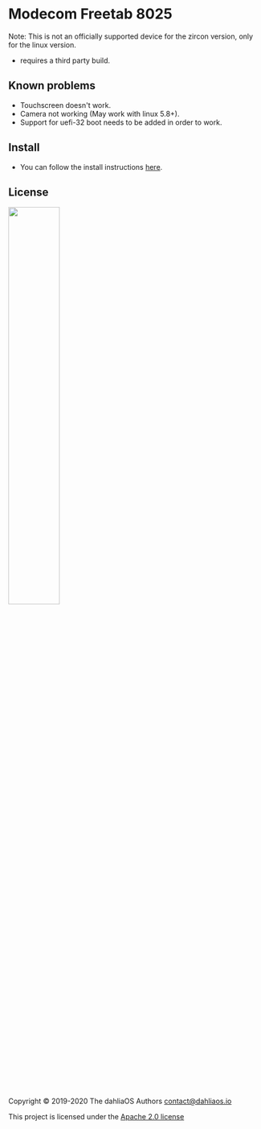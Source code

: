 # Modecom Freetab 8025

Note: This is not an officially supported device for the zircon version, only for the linux version.

- requires a third party build.

## Known problems

- Touchscreen doesn't work.
- Camera not working (May work with linux 5.8+).
- Support for uefi-32 boot needs to be added in order to work. 

## Install

- You can follow the install instructions [here](../../run%20dahliaOS/x86_32-efi.md). 

## License

<p align="left">
  <img width="45%" src="https://github.com/dahlia-os/brand/blob/master/Logo%20SVGs/dahliaOS%20logo%20with%20text%20(drop%20shadow).svg"
</p>

Copyright © 2019-2020 The dahliaOS Authors contact@dahliaos.io

This project is licensed under the [Apache 2.0 license](../../LICENSE)
